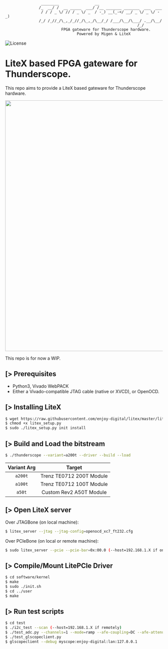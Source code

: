 ```
                ________                __
               /_  __/ /  __ _____  ___/ /__ _______ _______  ___  ___
                / / / _ \/ // / _ \/ _  / -_) __(_-</ __/ _ \/ _ \/ -_)
               /_/ /_//_/\_,_/_//_/\_,_/\__/_/ /___/\__/\___/ .__/\__/
                                                           /_/
                         FPGA gateware for Thunderscope hardware.
                                Powered by Migen & LiteX
```

![License](https://img.shields.io/badge/License-BSD%202--Clause-orange.svg)


LiteX based FPGA gateware for Thunderscope.
===========================================

This repo aims to provide a LiteX based gateware for Thunderscope hardware.

<p align="center"><img src="https://user-images.githubusercontent.com/1450143/179495534-4c54973b-9203-4893-9eaa-d9177413e9bf.png" width="800"></p>

This repo is for now a WIP.

[> Prerequisites
----------------
- Python3, Vivado WebPACK
- Either a Vivado-compatible JTAG cable (native or XVCD), or OpenOCD.

[> Installing LiteX
-------------------
```sh
$ wget https://raw.githubusercontent.com/enjoy-digital/litex/master/litex_setup.py
$ chmod +x litex_setup.py
$ sudo ./litex_setup.py init install
```

[> Build and Load the bitstream
--------------------------------
```sh
$ ./thunderscope --variant=a200t --driver --build --load
```

| Variant Arg | Target                   |
| :---------: | :----------------------: |
| `a200t`     | Trenz TE0712 200T Module |
| `a100t`     | Trenz TE0712 100T Module |
| `a50t`      | Custom Rev2 A50T Module  |

[> Open LiteX server
--------------------
Over JTAGBone (on local machine):
```sh
$ litex_server --jtag --jtag-config=openocd_xc7_ft232.cfg
```
Over PCIeBone (on local or remote machine):
```sh
$ sudo litex_server --pcie --pcie-bar=0x:00.0 (--host=192.168.1.X if on remote machine)
```

[> Compile/Mount LitePCIe Driver
--------------------------------
```sh
$ cd software/kernel
$ make
$ sudo ./init.sh
$ cd ../user
$ make
```

[> Run test scripts
-------------------
```sh
$ cd test
$ ./i2c_test --scan (--host=192.168.1.X if remotely)
$ ./test_adc.py --channels=1 --mode=ramp --afe-coupling=DC --afe-attenuation=10X --pga-preamp=10 --pga-atten=10 --pga-bw=full --pga-offset=128
$ ./test_glscopeclient.py
$ glscopeclient --debug myscope:enjoy-digital:lan:127.0.0.1
```
